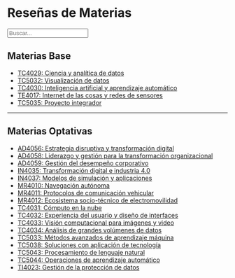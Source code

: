 # Reseñas de Materias

<input type="text" id="search-input" placeholder="Buscar...">
<ul id="results-container"></ul>


## Materias Base
  * [TC4029: Ciencia y analítica de datos](resenas_materias/TC4029.md)
  * [TC5032: Visualización de datos](resenas_materias/TC5032.md)
  * [TC4030: Inteligencia artificial y aprendizaje automático](resenas_materias/TC4030.md)
  * [TE4017: Internet de las cosas y redes de sensores](resenas_materias/TE4017.md)
  * [TC5035: Proyecto integrador](resenas_materias/TC5035.md)
  - - - -
## Materias Optativas
  * [AD4056: Estrategia disruptiva y transformación digital](resenas_materias/AD4056.md)
  * [AD4058: Liderazgo y gestión para la transformación organizacional](resenas_materias/AD4058.md)
  * [AD4059: Gestión del desempeño corporativo](resenas_materias/AD4059.md)
  * [IN4035: Transformación digital e industria 4.0](resenas_materias/IN4035.md)
  * [IN4037: Modelos de simulación y aplicaciones](resenas_materias/IN4037.md)
  * [MR4010: Navegación autónoma](resenas_materias/MR4010.md)
  * [MR4011: Protocolos de comunicación vehicular](resenas_materias/MR4011.md)
  * [MR4012: Ecosistema socio-técnico de electromovilidad](resenas_materias/MR4012.md)
  * [TC4031: Cómputo en la nube](resenas_materias/TC4031.md)
  * [TC4032: Experiencia del usuario y diseño de interfaces](resenas_materias/TC4032.md)
  * [TC4033: Visión computacional para imágenes y video](resenas_materias/TC4033.md)
  * [TC4034: Análisis de grandes volúmenes de datos](resenas_materias/TC4034.md)
  * [TC5033: Métodos avanzados de aprendizaje máquina](resenas_materias/TC5033.md)
  * [TC5038: Soluciones con aplicación de tecnología](resenas_materias/TC5038.md)
  * [TC5043: Procesamiento de lenguaje natural](resenas_materias/TC5043.md)
  * [TC5044: Operaciones de aprendizaje automático](resenas_materias/TC5044.md)
  * [TI4023: Gestión de la protección de datos](resenas_materias/TI4023.md)


<script src="/assets/js/jekyll-search.js" type="text/javascript"></script>

<script type="text/javascript">
  SimpleJekyllSearch({
    searchInput: document.getElementById('search-input'),
    resultsContainer: document.getElementById('results-container'),
    json: '/assets/search_indexes/materias.json',
    searchResultTemplate: '<li><a href="{url}" title="{desc}">{title}</a></li>',
    noResultsText: 'No se encontraron resultados',
    limit: 10,
    fuzzy: false,
    exclude: ['Welcome']
  })
</script>